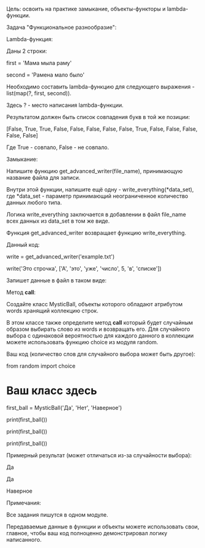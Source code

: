 Цель: освоить на практике замыкание, объекты-функторы и lambda-функции.

Задача "Функциональное разнообразие":

Lambda-функция:

Даны 2 строки:

first = 'Мама мыла раму'

second = 'Рамена мало было'

Необходимо составить lambda-функцию для следующего выражения - list(map(?, first, second)).

Здесь ? - место написания lambda-функции.

Результатом должен быть список совпадения букв в той же позиции:

[False, True, True, False, False, False, False, False, True, False, False, False, False, False]

Где True - совпало, False - не совпало.

Замыкание:

Напишите функцию get_advanced_writer(file_name), принимающую название файла для записи.

Внутри этой функции, напишите ещё одну - write_everything(*data_set), где *data_set - параметр принимающий неограниченное количество данных любого типа.

Логика write_everything заключается в добавлении в файл file_name всех данных из data_set в том же виде.

Функция get_advanced_writer возвращает функцию write_everything.

Данный код:

write = get_advanced_writer('example.txt')

write('Это строчка', ['А', 'это', 'уже', 'число', 5, 'в', 'списке'])

Запишет данные в файл в таком виде:


Метод __call__:

Создайте класс MysticBall, объекты которого обладают атрибутом words хранящий коллекцию строк.

В этом классе также определите метод __call__ который будет случайным образом выбирать слово из words и возвращать его. Для случайного выбора с одинаковой вероятностью для каждого данного в коллекции можете использовать функцию choice из модуля random.

Ваш код (количество слов для случайного выбора может быть другое):

from random import choice

# Ваш класс здесь

first_ball = MysticBall('Да', 'Нет', 'Наверное')

print(first_ball())

print(first_ball())

print(first_ball())

Примерный результат (может отличаться из-за случайности выбора):

Да

Да

Наверное

Примечания:

Все задания пишутся в одном модуле.

Передаваемые данные в функции и объекты можете использовать свои, главное, чтобы ваш код полноценно демонстрировал логику написанного.
